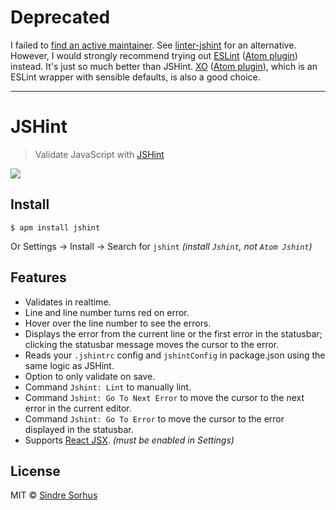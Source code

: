 # Deprecated

I failed to [find an active maintainer](https://github.com/sindresorhus/atom-jshint/issues/141). See [linter-jshint](https://github.com/AtomLinter/linter-jshint) for an alternative. However, I would strongly recommend trying out [ESLint](http://eslint.org) ([Atom plugin](https://github.com/AtomLinter/linter-eslint)) instead. It's just so much better than JSHint. [XO](https://github.com/sindresorhus/xo) ([Atom plugin](https://github.com/sindresorhus/atom-linter-xo)), which is an ESLint wrapper with sensible defaults, is also a good choice.

---

# JSHint

> Validate JavaScript with [JSHint](http://jshint.com)

![](https://cloud.githubusercontent.com/assets/170270/3834266/54ad6b1c-1daf-11e4-9c46-98e6e4abab07.png)


## Install

```
$ apm install jshint
```

Or Settings → Install → Search for `jshint` *(install `Jshint`, not `Atom Jshint`)*


## Features

- Validates in realtime.
- Line and line number turns red on error.
- Hover over the line number to see the errors.
- Displays the error from the current line or the first error in the statusbar; clicking the statusbar message moves the cursor to the error.
- Reads your `.jshintrc` config and `jshintConfig` in package.json using the same logic as JSHint.
- Option to only validate on save.
- Command `Jshint: Lint` to manually lint.
- Command `Jshint: Go To Next Error` to move the cursor to the next error in the current editor.
- Command `Jshint: Go To Error` to move the cursor to the error displayed in the statusbar.
- Supports [React JSX](http://facebook.github.io/react/docs/jsx-in-depth.html). *(must be enabled in Settings)*


## License

MIT © [Sindre Sorhus](https://sindresorhus.com)
